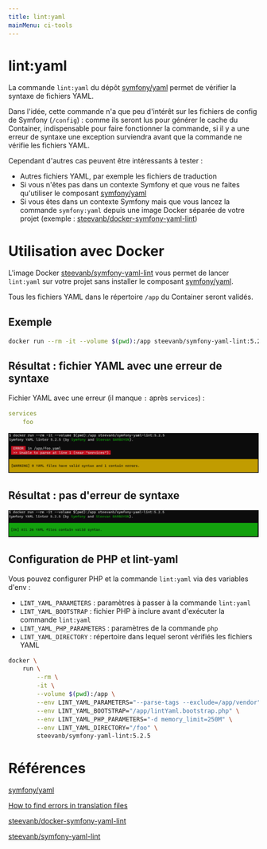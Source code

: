 ```yaml
---
title: lint:yaml
mainMenu: ci-tools
---
```


# lint:yaml

La commande `lint:yaml` du dépôt [symfony/yaml](https://github.com/symfony/yaml) permet de vérifier la syntaxe de fichiers YAML.

Dans l'idée, cette commande n'a que peu d'intérêt sur les fichiers de config de Symfony (`/config`) : comme ils seront lus pour générer le cache du Container, indispensable pour faire fonctionner la commande, si il y a une erreur de syntaxe une exception surviendra avant que la commande ne vérifie les fichiers YAML.

Cependant d'autres cas peuvent être intéressants à tester :
 * Autres fichiers YAML, par exemple les fichiers de traduction
 * Si vous n'êtes pas dans un contexte Symfony et que vous ne faites qu'utiliser le composant [symfony/yaml](https://github.com/symfony/yaml)
 * Si vous êtes dans un contexte Symfony mais que vous lancez la commande `symfony:yaml` depuis une image Docker séparée de votre projet (exemple : [steevanb/docker-symfony-yaml-lint](https://github.com/steevanb/docker-symfony-yaml-lint))

# Utilisation avec Docker

L'image Docker [steevanb/symfony-yaml-lint](https://hub.docker.com/repository/docker/steevanb/symfony-yaml-lint) vous permet de lancer `lint:yaml` sur votre projet sans installer le composant [symfony/yaml](https://github.com/symfony/yaml).

Tous les fichiers YAML dans le répertoire `/app` du Container seront validés.

## Exemple
```bash
docker run --rm -it --volume $(pwd):/app steevanb/symfony-yaml-lint:5.2.5
```

## Résultat : fichier YAML avec une erreur de syntaxe

Fichier YAML avec une erreur (il manque `:` après `services`) :
```yaml
services
    foo
```
![Format invalide](images/lint-yaml/invalid-format.png)

## Résultat : pas d'erreur de syntaxe

![Format valide](images/lint-yaml/valid.png)

## Configuration de PHP et lint-yaml

Vous pouvez configurer PHP et la commande `lint:yaml` via des variables d'env :
 * `LINT_YAML_PARAMETERS` : paramètres à passer à la commande `lint:yaml`
 * `LINT_YAML_BOOTSTRAP` : fichier PHP à inclure avant d'exécuter la commande `lint:yaml`
 * `LINT_YAML_PHP_PARAMETERS` : paramètres de la commande `php`
 * `LINT_YAML_DIRECTORY` : répertoire dans lequel seront vérifiés les fichiers YAML

```bash
docker \
    run \
        --rm \
        -it \
        --volume $(pwd):/app \
        --env LINT_YAML_PARAMETERS="--parse-tags --exclude=/app/vendor" \
        --env LINT_YAML_BOOTSTRAP="/app/lintYaml.bootstrap.php" \
        --env LINT_YAML_PHP_PARAMETERS="-d memory_limit=250M" \
        --env LINT_YAML_DIRECTORY="/foo" \
        steevanb/symfony-yaml-lint:5.2.5
```

# Références

[symfony/yaml](https://github.com/symfony/yaml)

[How to find errors in translation files](https://symfony.com/doc/current/translation/lint.html)

[steevanb/docker-symfony-yaml-lint](https://github.com/steevanb/docker-symfony-yaml-lint)

[steevanb/symfony-yaml-lint](https://hub.docker.com/repository/docker/steevanb/symfony-yaml-lint)

